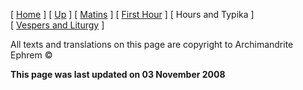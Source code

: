 \[ [Home](index.md) \] \[ [Up](holy.md) \] \[ [Matins](HWSat-M.md) \] \[ [First Hour](HWSat01hr.md) \] \[ Hours and Typika \] \[ [Vespers and Liturgy](HWSat-V.md) \]

All texts and translations on this page are copyright to Archimandrite Ephrem ©

**This page was last updated on 03 November 2008**
